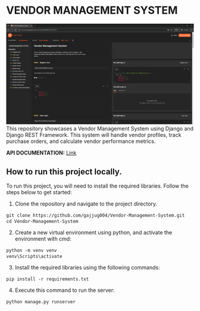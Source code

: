# VENDOR MANAGEMENT SYSTEM

<div align="center">
  <img src="assets/screenshots/img1.png" alt="img1">
</div>
This repository showcases a Vendor Management System using Django and Django REST Framework. This
system will handle vendor profiles, track purchase orders, and calculate vendor performance
metrics.


**API DOCUMENTATION:** [Link](https://documenter.getpostman.com/view/34664697/2sA3JGeiPV)

## How to run this project locally.
To run this project, you will need to install the required libraries. Follow the steps below to get started:

1. Clone the repository and navigate to the project directory.
```
git clone https://github.com/gajjug004/Vendor-Management-System.git
cd Vendor-Management-System
```
2. Create a new virtual environment using python, and activate the environment with cmd:
```
python -m venv venv
venv\Scripts\activate
```
3. Install the required libraries using the following commands:
```
pip install -r requirements.txt
```
4. Execute this command to run the server:
```
python manage.py runserver
```